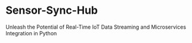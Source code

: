 # Sensor-Sync-Hub
Unleash the Potential of Real-Time IoT Data Streaming and Microservices Integration in Python
